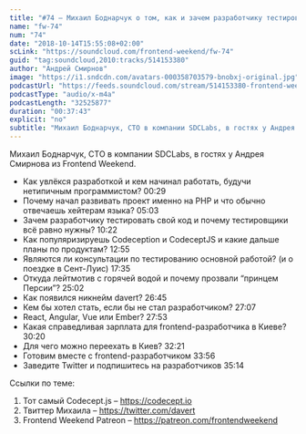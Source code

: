 ```yaml
---
title: "#74 – Михаил Боднарчук о том, как и зачем разработчику тестировать свой код"
name: "fw-74"
num: "74"
date: "2018-10-14T15:55:08+02:00"
scLink: "https://soundcloud.com/frontend-weekend/fw-74"
guid: "tag:soundcloud,2010:tracks/514153380"
author: "Андрей Смирнов"
image: "https://i1.sndcdn.com/avatars-000358703579-bnobxj-original.jpg"
podcastUrl: "https://feeds.soundcloud.com/stream/514153380-frontend-weekend-fw-74.m4a"
podcastType: "audio/x-m4a"
podcastLength: "32525877"
duration: "00:37:43"
explicit: "no"
subtitle: "Михаил Боднарчук, CTO в компании SDCLabs, в гостях у Андрея Смирнова из Frontend Weekend. "
---
```

Михаил Боднарчук, CTO в компании SDCLabs, в гостях у Андрея Смирнова из Frontend Weekend. 

- Как увлёкся разработкой и кем начинал работать, будучи нетипичным программистом? 00:29
- Почему начал развивать проект именно на PHP и что обычно отвечаешь хейтерам языка? 05:03
- Зачем разработчику тестировать свой код и почему тестировщики всё равно нужны? 10:22
- Как популяризируешь Codeception и CodeceptJS и какие дальше планы по продуктам? 12:55
- Являются ли консультации по тестированию основной работой? (и о поездке в Сент-Луис) 17:35
- Откуда лейтмотив с горячей водой и почему прозвали “принцем Персии”? 25:02
- Как появился никнейм davert? 26:45
- Кем бы хотел стать, если бы не стал разработчиком? 27:07
- React, Angular, Vue или Ember? 27:53
- Какая справедливая зарплата для frontend-разработчика в Киеве? 30:20
- Для чего можно переехать в Киев? 32:21
- Готовим вместе с frontend-разработчиком 33:56
- Заведите Twitter и подпишитесь на разработчиков 35:14

Ссылки по теме:
1) Тот самый Codecept.js – https://codecept.io
2) Твиттер Михаила – https://twitter.com/davert
3) Frontend Weekend Patreon – https://patreon.com/frontendweekend